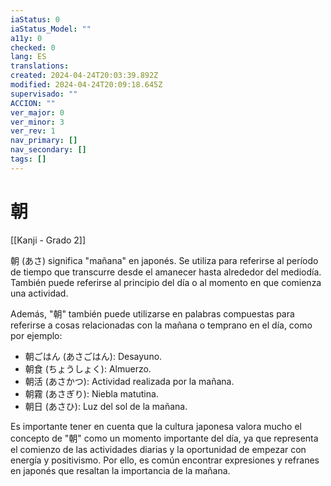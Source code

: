 ```yaml
---
iaStatus: 0
iaStatus_Model: ""
a11y: 0
checked: 0
lang: ES
translations: 
created: 2024-04-24T20:03:39.892Z
modified: 2024-04-24T20:09:18.645Z
supervisado: ""
ACCION: ""
ver_major: 0
ver_minor: 3
ver_rev: 1
nav_primary: []
nav_secondary: []
tags: []
---
```

# 朝

[[Kanji - Grado 2]]

朝 (あさ) significa "mañana" en japonés. Se utiliza para referirse al período de tiempo que transcurre desde el amanecer hasta alrededor del mediodía. También puede referirse al principio del día o al momento en que comienza una actividad.

Además, "朝" también puede utilizarse en palabras compuestas para referirse a cosas relacionadas con la mañana o temprano en el día, como por ejemplo:

- 朝ごはん (あさごはん): Desayuno.
- 朝食 (ちょうしょく): Almuerzo.
- 朝活 (あさかつ): Actividad realizada por la mañana.
- 朝霧 (あさぎり): Niebla matutina.
- 朝日 (あさひ): Luz del sol de la mañana.

Es importante tener en cuenta que la cultura japonesa valora mucho el concepto de "朝" como un momento importante del día, ya que representa el comienzo de las actividades diarias y la oportunidad de empezar con energía y positivismo. Por ello, es común encontrar expresiones y refranes en japonés que resaltan la importancia de la mañana.
